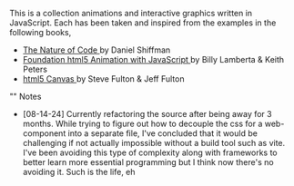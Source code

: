 This is a collection animations and interactive graphics written in JavaScript.
Each has been taken and inspired from the examples in the following books, 
* [ The Nature of Code ](https://natureofcode.com/) by Daniel Shiffman
* [ Foundation html5 Animation with JavaScript ](https://lamberta.github.io/html5-animation/) by Billy Lamberta & Keith Peters
* [ html5 Canvas ](https://www.oreilly.com/library/view/html5-canvas-2nd/9781449335847/) by Steve Fulton & Jeff Fulton

"" Notes
- [08-14-24] Currently refactoring the source after being away for 3 months. While trying to figure out how to decouple the css
for a web-component into a separate file, I've concluded that it would be challenging if not actually impossible without a build tool such
as vite. I've been avoiding this type of complexity along with frameworks to better learn more essential programming but I think now
there's no avoiding it. Such is the life, eh
